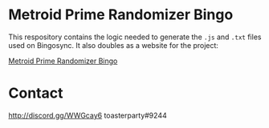 # Metroid Prime Randomizer Bingo
This respository contains the logic needed to generate the `.js` and `.txt` files used on Bingosync. It also doubles as a website for the project:

[Metroid Prime Randomizer Bingo](https://toasterparty.github.io/metroid-prime-bingo/)

# Contact
http://discord.gg/WWGcay6
toasterparty#9244
